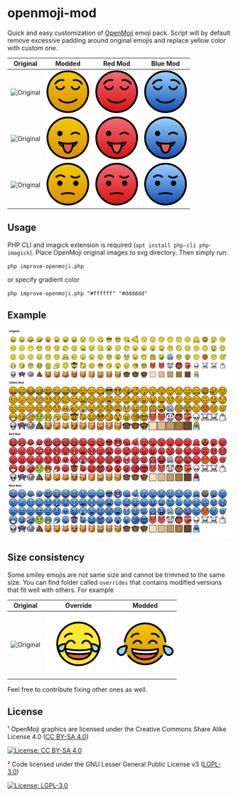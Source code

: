 # openmoji-mod

Quick and easy customization of [OpenMoji](https://openmoji.org/) emoji pack. 
Script will by default remove excessive padding around original emojis and replace yellow color with custom one.

| Original | Modded   | Red Mod | Blue Mod |
|----------|----------|----------|----------|
| ![Original](https://raw.githubusercontent.com/hfg-gmuend/openmoji/master/color/svg/1F60C.svg) | ![Original](yellow/1F60C.svg) | ![Original](red/1F60C.svg) | ![Original](blue/1F60C.svg) |
| ![Original](https://raw.githubusercontent.com/hfg-gmuend/openmoji/master/color/svg/1F61C.svg) | ![Original](yellow/1F61C.svg) | ![Original](red/1F61C.svg) | ![Original](blue/1F61C.svg) |
| ![Original](https://raw.githubusercontent.com/hfg-gmuend/openmoji/master/color/svg/1F928.svg) | ![Original](yellow/1F928.svg) | ![Original](red/1F928.svg) | ![Original](blue/1F928.svg) |


## Usage
PHP CLI and imagick extension is required (`apt install php-cli php-imagick`).
Place OpenMoji original images to svg directory. Then simply run:
```
php improve-openmoji.php 
```
or specify gradient color 
```
php improve-openmoji.php "#ffffff" "#dddddd"
```

## Example
![Preview](preview.png)

## Size consistency
Some smiley emojis are not same size and cannot be trimmed to the same size.
You can find folder called `overrides` that contains modified versions that fit well with others. 
For example

| Original | Override | Modded   |
|----------|----------|----------|
| ![Original](https://raw.githubusercontent.com/hfg-gmuend/openmoji/master/color/svg/1F602.svg) | ![Original](overrides/1F602.svg) | ![Original](yellow/1F602.svg) |

Feel free to contribute fixing other ones as well. 

## License
¹ OpenMoji graphics are licensed under the Creative Commons Share Alike License 4.0 ([CC BY-SA 4.0](https://creativecommons.org/licenses/by-sa/4.0/))

[![License: CC BY-SA 4.0](https://img.shields.io/badge/License-CC%20BY--SA%204.0-lightgrey.svg)](https://creativecommons.org/licenses/by-sa/4.0/)

² Code licensed under the GNU Lesser General Public License v3 ([LGPL-3.0](https://www.gnu.org/licenses/lgpl-3.0.en.html))

[![License: LGPL-3.0](https://img.shields.io/badge/License-LGPL%20v3-lightgrey.svg)](https://www.gnu.org/licenses/lgpl-3.0.en.html)

